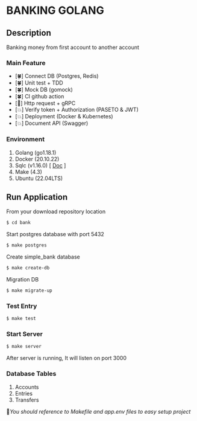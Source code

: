 # BANKING GOLANG

## Description

Banking money from first account to another account

### Main Feature

- [🍀] Connect DB (Postgres, Redis)
- [🍀] Unit test + TDD
- [🍀] Mock DB (gomock)
- [🍀] CI github action
- [🦊] Http request + gRPC
- [💥] Verify token + Authorization (PASETO & JWT)
- [💥] Deployment (Docker & Kubernetes)
- [💥] Document API (Swagger)

### Environment

1. Golang (go1.18.1)
2. Docker (20.10.22)
3. Sqlc (v1.16.0) [ <a href="https://sqlc.dev/">Doc</a> ]
4. Make (4.3)
5. Ubuntu (22.04LTS)

## Run Application

From your download repository location

```bash
$ cd bank
```

Start postgres database with port 5432

```bash
$ make postgres
```

Create simple_bank database

```bash
$ make create-db
```

Migration DB

```bash
$ make migrate-up
```

### Test Entry

```bash
$ make test
```

### Start Server

```bash
$ make server
```

After server is running, It will listen on port 3000

### Database Tables

1. Accounts
2. Entries
3. Transfers

🌈<i>You should reference to Makefile and app.env files to easy setup project